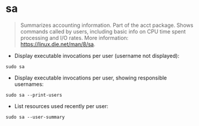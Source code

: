 # sa

> Summarizes accounting information. Part of the acct package.
> Shows commands called by users, including basic info on CPU time spent processing and I/O rates.
> More information: <https://linux.die.net/man/8/sa>.

- Display executable invocations per user (username not displayed):

`sudo sa`

- Display executable invocations per user, showing responsible usernames:

`sudo sa --print-users`

- List resources used recently per user:

`sudo sa --user-summary`
